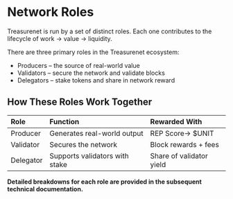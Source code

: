 # Network Roles

Treasurenet is run by a set of distinct roles. Each one contributes to the lifecycle of work → value → liquidity.

There are three primary roles in the Treasurenet ecosystem:

* Producers – the source of real-world value   
* Validators – secure the network and validate blocks   
* Delegators – stake tokens and share in network reward

## How These Roles Work Together

| Role | Function | Rewarded With  |
| :---- | :---- | :---- |
| Producer | Generates real-world output | REP Score→ $UNIT  |
| Validator | Secures the network  | Block rewards \+ fees |
| Delegator | Supports validators with stake | Share of validator yield  |

**Detailed breakdowns for each role are provided in the subsequent technical documentation.**